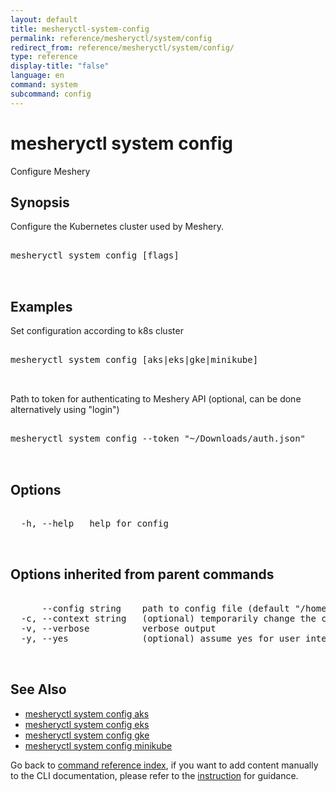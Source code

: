 ```yaml
---
layout: default
title: mesheryctl-system-config
permalink: reference/mesheryctl/system/config
redirect_from: reference/mesheryctl/system/config/
type: reference
display-title: "false"
language: en
command: system
subcommand: config
---
```


# mesheryctl system config

Configure Meshery

## Synopsis

Configure the Kubernetes cluster used by Meshery.
<pre class='codeblock-pre'>
<div class='codeblock'>
mesheryctl system config [flags]

</div>
</pre> 

## Examples

Set configuration according to k8s cluster
<pre class='codeblock-pre'>
<div class='codeblock'>
mesheryctl system config [aks|eks|gke|minikube]

</div>
</pre> 

Path to token for authenticating to Meshery API (optional, can be done alternatively using "login")
<pre class='codeblock-pre'>
<div class='codeblock'>
mesheryctl system config --token "~/Downloads/auth.json"

</div>
</pre> 

## Options

<pre class='codeblock-pre'>
<div class='codeblock'>
  -h, --help   help for config

</div>
</pre>

## Options inherited from parent commands

<pre class='codeblock-pre'>
<div class='codeblock'>
      --config string    path to config file (default "/home/runner/.meshery/config.yaml")
  -c, --context string   (optional) temporarily change the current context.
  -v, --verbose          verbose output
  -y, --yes              (optional) assume yes for user interactive prompts.

</div>
</pre>

## See Also

* [mesheryctl system config aks](/reference/mesheryctl/system/config/aks)
* [mesheryctl system config eks](/reference/mesheryctl/system/config/eks)
* [mesheryctl system config gke](/reference/mesheryctl/system/config/gke)
* [mesheryctl system config minikube](/reference/mesheryctl/system/config/minikube)

Go back to [command reference index](/reference/mesheryctl/), if you want to add content manually to the CLI documentation, please refer to the [instruction](/project/contributing/contributing-cli#preserving-manually-added-documentation) for guidance.
